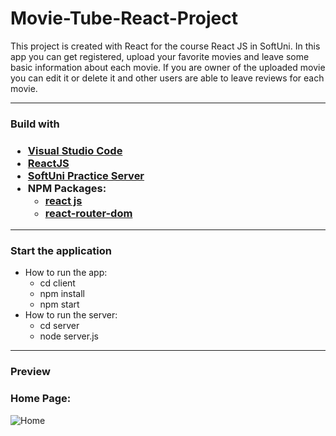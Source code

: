 <h1> Movie-Tube-React-Project </h1>

<p> This project is created with React for the course React JS in SoftUni.
In this app you can get registered, upload your favorite movies and leave some basic information about each movie. If you are owner of the uploaded movie you can edit it or delete it and other users are able to leave reviews for each movie. </p>

-------------------------------------------------------------------------------------------------------------------------------------------------------------------------

<h3> Build with <h3>
  
  - [Visual Studio Code](https://code.visualstudio.com/ "Visual Studio Code")
  - [ReactJS](https://react.dev/)
  - [SoftUni Practice Server](https://github.com/softuni-practice-server/softuni-practice-server)
  - NPM Packages:
    - [react js](https://www.npmjs.com/package/react)
    - [react-router-dom](https://reactrouter.com/en/main/start/tutorial)

 -----------------------------------------------------------------------------------------------------------------------------------------------------------------------
<h3>Start the application </h3>  

- How to run the app:
  - cd client
  - npm install
  - npm start
- How to run the server:
  - cd server
  - node server.js

-------------------------------------------------------------------------------------------------------------------------------------------------------------------------
  
  <h3>Preview</h3>
  
  ### Home Page:
  ![Home](https://github.com/DesislavaSN/movie-tube-react-project/row/87436c6f94090e9949370721ec6f86045f21ec2a/screenshots/home-page.PNG)
